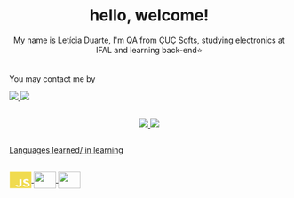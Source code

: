 <h1 align="center">
hello, welcome!
</h1>

<p align="center">
My name is Letícia Duarte, I'm QA from ÇUÇ Softs, studying electronics at IFAL and learning back-end⭐<br/> 
</p>

 ##

 <p align="left">
 You may contact me by
 </p>
 <a href="mailto:leticiabsduarte@gmail.com" alt="Gmail">
  <img src="https://img.shields.io/badge/mail.leticiabsduarte@gmail.com-F74141?style=for-the-badge&logoColor=white&logo=gmail&link=mailto:mail.leticiabsduarte@gmail.com"/>
</a>
<a href="https://instagram.com/leticiaduartebs" target="_blank"><img src="https://img.shields.io/badge/-Instagram-%23E4405F?style=for-the-badge&logo=instagram&logoColor=white" target="_blank">
</a>

##
 
<div align="center">
  <a href="https://github.com/leticiabsduarte">
  <img height="180em" src="https://github-readme-stats.vercel.app/api?username=leticiabsduarte&show_icons=true&theme=dracula&include_all_commits=true&count_private=true"/>
  <img height="180em" src="https://github-readme-stats.vercel.app/api/top-langs/?username=leticiabsduarte&layout=compact&langs_count=7&theme=dracula"/>
</div>

##

 <p align="left">
 Languages learned/ in learning 
 </p>
<div style="display: inline_block"><br>
  <img align="center" height="30" width="40" src="https://raw.githubusercontent.com/devicons/devicon/master/icons/javascript/javascript-plain.svg" />
  <img align="center" height="30" width="40" src="https://cdn.jsdelivr.net/gh/devicons/devicon/icons/arduino/arduino-plain-wordmark.svg"/>   
  <img align="center" height="30" width="40"src="https://cdn.jsdelivr.net/gh/devicons/devicon/icons/nodejs/nodejs-original.svg" /> 
  <link rel="stylesheet" href="https://cdn.jsdelivr.net/gh/devicons/devicon@v2.15.1/devicon.min.css">         
</div>
  
